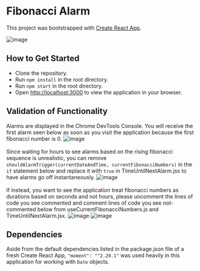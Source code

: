 # Fibonacci Alarm

This project was bootstrapped with [Create React App](https://github.com/facebook/create-react-app).

![image](https://user-images.githubusercontent.com/28680171/147181930-1783f6d7-af67-4246-9253-fbd0aa07bc38.png)

## How to Get Started

- Clone the repository.
- Run `npm install` in the root directory.
- Run `npm start` in the root directory.
- Open [http://localhost:3000](http://localhost:3000) to view the application in your browser.

## Validation of Functionality

Alarms are displayed in the Chrome DevTools Console. You will receive the first alarm seen below as soon as you visit the application because the first fibonacci number is 0.
![image](https://user-images.githubusercontent.com/28680171/147181995-e97c6405-8ed3-4e3a-8d28-ba2c25a12d82.png)
<br></br>
Since waiting for hours to see alarms based on the rising fibonacci sequence is unrealistic, you can remove `shouldAlarmTrigger(currentDateAndTime, currentFibonacciNumbers)` in the `if` statement below and replace it with `true` in TimeUntilNextAlarm.jsx to have alarms go off instantaneously.
![image](https://user-images.githubusercontent.com/28680171/147182499-00c39563-c104-442f-8519-fcbc756a496c.png)
<br></br>
If instead, you want to see the application treat fibonacci numbers as durations based on seconds and not hours, please uncomment the lines of code you see commented and comment lines of code you see not-commented below from useCurrentFibonacciNumbers.js and TimeUntilNextAlarm.jsx.
![image](https://user-images.githubusercontent.com/28680171/147182879-ca2ed88a-5e94-4dc3-8c7a-7f4445154e81.png)
![image](https://user-images.githubusercontent.com/28680171/147182897-e1f7e102-f39f-4594-9441-d30e0176fe50.png)



## Dependencies

Aside from the default dependencies listed in the package.json file of a fresh Create React App, `"moment": "^2.29.1"` was used heavily in this application for working with `Date` objects.

